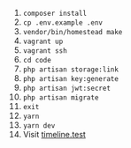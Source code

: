 1. `composer install`
1. `cp .env.example .env`
1. `vendor/bin/homestead make`
1. `vagrant up`
1. `vagrant ssh`
1. `cd code`
1. `php artisan storage:link`
1. `php artisan key:generate`
1. `php artisan jwt:secret`
1. `php artisan migrate`
1. `exit`
1. `yarn`
1. `yarn dev`
1. Visit [timeline.test](http://timeline.test)
